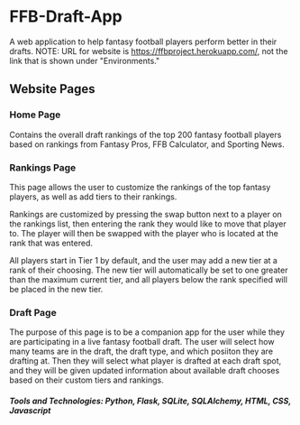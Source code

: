 # FFB-Draft-App
A web application to help fantasy football players perform better in their drafts.
NOTE: URL for website is https://ffbproject.herokuapp.com/, not the link that is shown under "Environments."

## Website Pages

### Home Page
Contains the overall draft rankings of the top 200 fantasy football players based on rankings from Fantasy Pros, FFB Calculator, and Sporting News. 

### Rankings Page
This page allows the user to customize the rankings of the top fantasy players, as well as add tiers to their rankings. 

Rankings are customized by pressing the 
swap button next to a player on the rankings list, then entering the rank they would like to move that player to. The player will then be swapped with the player
who is located at the rank that was entered. 

All players start in Tier 1 by default, and the user may add a new tier at a rank of their choosing. The new tier will automatically be set to one greater than
the maximum current tier, and all players below the rank specified will be placed in the new tier. 

### Draft Page
The purpose of this page is to be a companion app for the user while they are participating in a live fantasy football draft. The user will select how many teams
are in the draft, the draft type, and which posiiton they are drafting at. Then they will select what player is drafted at each draft spot, and they will
be given updated information about available draft chooses based on their custom tiers and rankings. 

##### Tools and Technologies: Python, Flask, SQLite, SQLAlchemy, HTML, CSS, Javascript
